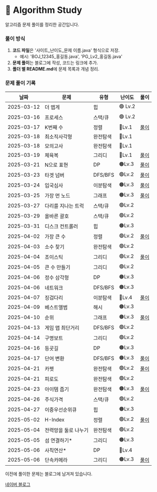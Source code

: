 # 📌 Algorithm Study

알고리즘 문제 풀이를 정리한 공간입니다.



### 풀이 방식
1. **코드 파일**은 '사이트_난이도_문제 이름.java' 형식으로 저장.
    - 예시: 'BOJ_12345_홍길동.java', 'PG_Lv2_홍길동.java'
2. **문제 풀이**는 블로그에 작성, 코드는 링크에 추가.
3. **폴더 별 README.md**에 문제 목록과 개념 정리.

### 문제 풀이 기록

| 날짜         | 문제         | 유형     | 난이도     | 풀이                                                |
|------------|------------|--------|---------|---------------------------------------------------|
| 2025-03-12 | 더 맵게       | 힙      | 🟢 Lv.2 |                                                   |
| 2025-03-16 | 프로세스       | 스택/큐   | 🟢 Lv.2 |                                                   |
| 2025-03-17 | K번째 수      | 정렬     | 🔵Lv.1  | [풀이](https://blog.naver.com/gamakk2/223799781209) |
| 2025-03-18 | 최소직사각형     | 완전탐색   | 🔵Lv.1  |                                                   |
| 2025-03-18 | 모의고사       | 완전탐색   | 🔵Lv.1  |                                                   |
| 2025-03-19 | 체육복        | 그리디    | 🔵Lv.1  | [풀이](https://blog.naver.com/gamakk2/223802861543) |
| 2025-03-21 | N으로 표현     | DP     | 🟠Lv.3  | [풀이](https://blog.naver.com/gamakk2/223805073009) |
| 2025-03-23 | 타겟 넘버      | DFS/BFS | 🟢Lv.2  | [풀이](https://blog.naver.com/gamakk2/223806408314) |
| 2025-03-24 | 입국심사       | 이분탐색   | 🟠Lv.3  | [풀이](https://blog.naver.com/gamakk2/223808371758) |
| 2025-03-25 | 가장 먼 노드    | 그래프    | 🟠Lv.3  | [풀이](https://blog.naver.com/gamakk2/223809854243) |
| 2025-03-27 | 다리를 지나는 트럭 | 스택/큐   | 🟢Lv.2  |                                                   |
| 2025-03-29 | 올바른 괄호     | 스택/큐   | 🟢Lv.2  |                                                   |
| 2025-03-31 | 디스크 컨트롤러   | 힙      | 🟠Lv.3  |                                                   |
| 2025-04-02 | 가장 큰 수     | 정렬     | 🟢Lv.2  | [풀이](https://blog.naver.com/gamakk2/223819506024) |
| 2025-04-03 | 소수 찾기      | 완전탐색   | 🟢Lv.2  |                                                   |
| 2025-04-04 | 조이스틱       | 그리디    | 🟢Lv.2  | [풀이](https://blog.naver.com/gamakk2/223823165881) |
| 2025-04-05 | 큰 수 만들기    | 그리디    | 🟢Lv.2  |                                                   |
| 2025-04-06 | 정수 삼각형     | DP     | 🟠Lv.3  |                                                   |
| 2025-04-06 | 네트워크       | DFS/BFS | 🟠Lv.3  |                                                   |
| 2025-04-07 | 징검다리       | 이분탐색   | 🔴Lv.4  | [풀이](https://blog.naver.com/gamakk2/223825584515) |
| 2025-04-09 | 베스트앨범      | 해시     | 🟠Lv.3  |                                                   |
| 2025-04-10 | 순위         | 그래프    | 🟠Lv.3  | [풀이]()                                            |
| 2025-04-13 | 게임 맵 최단거리  | DFS/BFS | 🟢Lv.2  |                                                   |
| 2025-04-14 | 구명보트       | 그리디    | 🟢Lv.2  |                                                   |
| 2025-04-16 | 등굣길        | DP     | 🟠Lv.3  |                                                   |
| 2025-04-17 | 단어 변환      | DFS/BFS | 🟠Lv.3  | [풀이](https://blog.naver.com/gamakk2/223838220484) |
| 2025-04-21 | 카펫         | 완전탐색   | 🟢Lv.2  | [풀이](https://blog.naver.com/gamakk2/223841804550) |
| 2025-04-21 | 피로도        | 완전탐색   | 🟢Lv.2  |                                                   |
| 2025-04-23 | 아이템 줍기     | 완전탐색   | 🟠Lv.3  | [풀이](https://blog.naver.com/gamakk2/223844445405) |
| 2025-04-26 | 주식가격       | 스택/큐   | 🟢Lv.2  |                                                   |
| 2025-04-27 | 이중우선순위큐    | 힙      | 🟠Lv.3  |                                                   |
| 2025-05-02 | H-Index    | 정렬     | 🟢Lv.2  | [풀이](https://blog.naver.com/gamakk2/223853668750) |
| 2025-05-04 | 전력망을 둘로 나누기 | 완전탐색   | 🟢Lv.2  |                                                   |
| 2025-05-05 | 섬 연결하기*    | 그리디    | 🟠Lv.3  |                                                   |
| 2025-05-06 | 사칙연산*      | DP     | 🔴Lv.4  |                                                   |
| 2025-05-06 | 단속카메라      | 그리디    | 🟠Lv.3  | [풀이](https://blog.naver.com/gamakk2/223856958267) |

이전에 풀이한 문제는 블로그에 남겨져 있습니다.

[네이버 블로그](https://blog.naver.com/gamakk2/223793678530)
